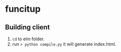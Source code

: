 # funcitup

## Building client
 1. `cd` to elm folder.
 2. run `> python compile.py` it will generate index.html.

